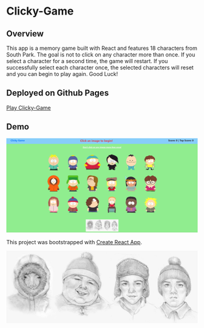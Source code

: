 # Clicky-Game
## Overview

This app is a memory game built with React and features 18 characters from South Park. The goal is not to click on any character more than once. If you select a character for a second time, the game will restart. If you successfully select each character once, the selected characters will reset and you can begin to play again.  Good Luck!

## Deployed on Github Pages

[Play Clicky-Game](https://krusejohn.github.io/clicky-game/)

## Demo

![demo](https://github.com/KruseJohn/clicky-game/blob/master/public/assets/img/demo.gif)


This project was bootstrapped with [Create React App](https://github.com/facebook/create-react-app).


![children](https://github.com/KruseJohn/clicky-game/blob/master/public/assets/img/sketch1.jpg)



